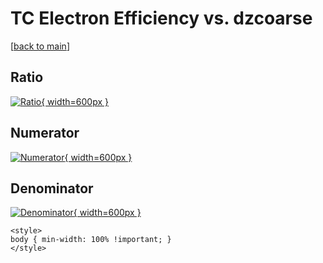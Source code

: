 # TC Electron Efficiency vs. dzcoarse

[[back to main](./)]



## Ratio

[![Ratio](../mtv/var/TC_11_eff_dzcoarse.png){ width=600px }](../mtv/var/TC_11_eff_dzcoarse.pdf)

## Numerator

[![Numerator](../mtv/num/TC_11_eff_dzcoarse_num.png){ width=600px }](../mtv/num/TC_11_eff_dzcoarse_num.pdf)

## Denominator

[![Denominator](../mtv/den/TC_11_eff_dzcoarse_den.png){ width=600px }](../mtv/den/TC_11_eff_dzcoarse_den.pdf)


``` {=html}
<style>
body { min-width: 100% !important; }
</style>
```
